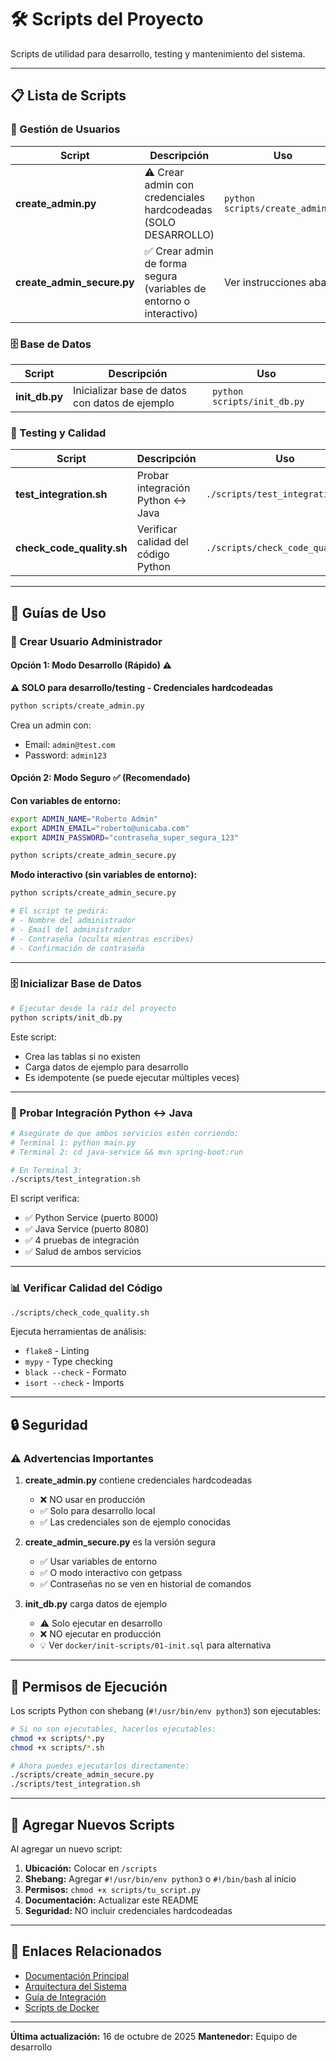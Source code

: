 # 🛠️ Scripts del Proyecto

Scripts de utilidad para desarrollo, testing y mantenimiento del sistema.

---

## 📋 Lista de Scripts

### 🔐 Gestión de Usuarios

| Script | Descripción | Uso |
|--------|-------------|-----|
| **create_admin.py** | ⚠️ Crear admin con credenciales hardcodeadas (SOLO DESARROLLO) | `python scripts/create_admin.py` |
| **create_admin_secure.py** | ✅ Crear admin de forma segura (variables de entorno o interactivo) | Ver instrucciones abajo |

### 🗄️ Base de Datos

| Script | Descripción | Uso |
|--------|-------------|-----|
| **init_db.py** | Inicializar base de datos con datos de ejemplo | `python scripts/init_db.py` |

### 🧪 Testing y Calidad

| Script | Descripción | Uso |
|--------|-------------|-----|
| **test_integration.sh** | Probar integración Python ↔ Java | `./scripts/test_integration.sh` |
| **check_code_quality.sh** | Verificar calidad del código Python | `./scripts/check_code_quality.sh` |

---

## 📖 Guías de Uso

### 🔐 Crear Usuario Administrador

#### Opción 1: Modo Desarrollo (Rápido) ⚠️

**⚠️ SOLO para desarrollo/testing - Credenciales hardcodeadas**

```bash
python scripts/create_admin.py
```

Crea un admin con:
- Email: `admin@test.com`
- Password: `admin123`

#### Opción 2: Modo Seguro ✅ (Recomendado)

**Con variables de entorno:**

```bash
export ADMIN_NAME="Roberto Admin"
export ADMIN_EMAIL="roberto@unicaba.com"
export ADMIN_PASSWORD="contraseña_super_segura_123"

python scripts/create_admin_secure.py
```

**Modo interactivo (sin variables de entorno):**

```bash
python scripts/create_admin_secure.py

# El script te pedirá:
# - Nombre del administrador
# - Email del administrador
# - Contraseña (oculta mientras escribes)
# - Confirmación de contraseña
```

---

### 🗄️ Inicializar Base de Datos

```bash
# Ejecutar desde la raíz del proyecto
python scripts/init_db.py
```

Este script:
- Crea las tablas si no existen
- Carga datos de ejemplo para desarrollo
- Es idempotente (se puede ejecutar múltiples veces)

---

### 🧪 Probar Integración Python ↔ Java

```bash
# Asegúrate de que ambos servicios estén corriendo:
# Terminal 1: python main.py
# Terminal 2: cd java-service && mvn spring-boot:run

# En Terminal 3:
./scripts/test_integration.sh
```

El script verifica:
- ✅ Python Service (puerto 8000)
- ✅ Java Service (puerto 8080)
- ✅ 4 pruebas de integración
- ✅ Salud de ambos servicios

---

### 📊 Verificar Calidad del Código

```bash
./scripts/check_code_quality.sh
```

Ejecuta herramientas de análisis:
- `flake8` - Linting
- `mypy` - Type checking
- `black --check` - Formato
- `isort --check` - Imports

---

## 🔒 Seguridad

### ⚠️ Advertencias Importantes

1. **create_admin.py** contiene credenciales hardcodeadas
   - ❌ NO usar en producción
   - ✅ Solo para desarrollo local
   - ✅ Las credenciales son de ejemplo conocidas

2. **create_admin_secure.py** es la versión segura
   - ✅ Usar variables de entorno
   - ✅ O modo interactivo con getpass
   - ✅ Contraseñas no se ven en historial de comandos

3. **init_db.py** carga datos de ejemplo
   - ⚠️ Solo ejecutar en desarrollo
   - ❌ NO ejecutar en producción
   - 💡 Ver `docker/init-scripts/01-init.sql` para alternativa

---

## 🚀 Permisos de Ejecución

Los scripts Python con shebang (`#!/usr/bin/env python3`) son ejecutables:

```bash
# Si no son ejecutables, hacerlos ejecutables:
chmod +x scripts/*.py
chmod +x scripts/*.sh

# Ahora puedes ejecutarlos directamente:
./scripts/create_admin_secure.py
./scripts/test_integration.sh
```

---

## 📝 Agregar Nuevos Scripts

Al agregar un nuevo script:

1. **Ubicación:** Colocar en `/scripts`
2. **Shebang:** Agregar `#!/usr/bin/env python3` o `#!/bin/bash` al inicio
3. **Permisos:** `chmod +x scripts/tu_script.py`
4. **Documentación:** Actualizar este README
5. **Seguridad:** NO incluir credenciales hardcodeadas

---

## 🔗 Enlaces Relacionados

- [Documentación Principal](../README.md)
- [Arquitectura del Sistema](../docs/architecture.md)
- [Guía de Integración](../docs/INTEGRACION.md)
- [Scripts de Docker](../docker/README.md)

---

**Última actualización:** 16 de octubre de 2025
**Mantenedor:** Equipo de desarrollo
